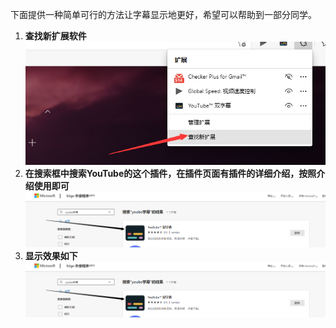 下面提供一种简单可行的方法让字幕显示地更好，希望可以帮助到一部分同学。

1. **查找新扩展软件**
   <img src="./step1.png" alt="查找新扩展软件" style="zoom: 87%;" />
2. **在搜索框中搜索YouTube的这个插件，在插件页面有插件的详细介绍，按照介绍使用即可**
   <img src="./step2.png" alt="在搜索框中搜索YouTube的这个插件" style="zoom: 80%;" />
3. **显示效果如下**
   <img src="./step2.png" alt="在搜索框中搜索YouTube的这个插件" style="zoom: 80%;" />
